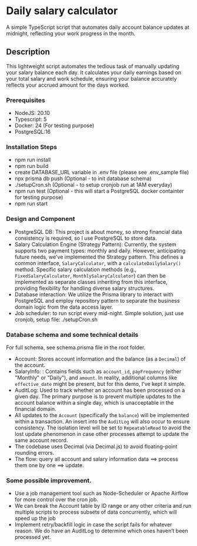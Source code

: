 # Daily salary calculator

A simple TypeScript script that automates daily account balance updates at midnight, reflecting your work progress in the month. 


## Description

This lightweight script automates the tedious task of manually updating your salary balance each day. It calculates your daily earnings based on your total salary and work schedule, ensuring your balance accurately reflects your accrued amount for the days worked.

### Prerequisites

- NodeJS: 20.10
- Typescript: 5
- Docker: 24 (For testing purpose)
- PostgreSQL:16 

### Installation Steps

- npm run install
- npm run build
- create DATABASE_URL variable in .env file (please see .env_sample file)
- npx prisma db push  (Optional - to init database schema)
- ./setupCron.sh   (Optional - to setup cronjob run at 1AM everyday)
- npm run test (Optional - this will start a PostgreSQL docker containter for testing purpose)
- npm run start 

### Design and Component 
* PostgreSQL DB: This project is about money, so strong financial data consistency is required, so I use PostgreSQL to store data.
* Salary Calculation Engine (Strategy Pattern): Currently, the system supports two payment types: monthly and daily. However, anticipating future needs, we've implemented the Strategy pattern. This defines a common interface, `SalaryCalculator`, with a `calculateDailySalary()` method. Specific salary calculation methods (e.g., `FixedSalaryCalculator`, `MonthlySalaryCalculator`) can then be implemented as separate classes inheriting from this interface, providing flexibility for handling diverse salary structures.
* Database interaction: We utilize the Prisma library to interact with PostgreSQL and employ repository pattern to separate the business domain logic from the data access layer.
* Job scheduler: to run script every mid-night. Simple solution, just use cronjob, setup file: ./setupCron.sh

### Database schema and some technical details
For full schema, see schema.prisma file in the root folder.
* Account: Stores account information and the balance (as a `Decimal`) of the account.
* SalaryInfo: : Contains fields such as `account_id`, `payFrequency` (either "Monthly" or "Daily"), and `amount`. In reality, additional columns like `effective_date` might be present, but for this demo, I've kept it simple.
* AuditLog: Used to track whether an account has been processed on a given day. The primary purpose is to prevent multiple updates to the account balance within a single day, which is unacceptable in the financial domain.
* All updates to the `Account` (specifically the `balance`) will be implemented within a transaction. An insert into the `AuditLog` will also occur to ensure consistency. The isolation level will be set to `RepeatableRead` to avoid the lost update phenomenon in case other processes attempt to update the same account record.
* The codebase uses Decimal (via Decimal.js) to avoid floating-point rounding errors.
* The flow: query all account and salary information data ==> process them one by one ==> update.

### Some possible improvement.
* Use a job management tool such as Node-Scheduler or Apache Airflow for more control over the cron job.
* We can break the Account table by ID range or any other criteria and run multiple scripts to process subsets of data concurrently, which will speed up the job
* Implement retry/backfill logic in case the script fails for whatever reason. We do have an AuditLog to determine which ones haven’t been processed yet.
  
